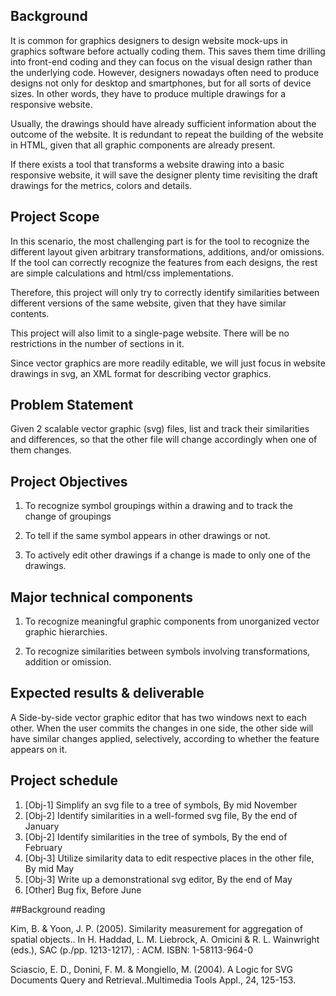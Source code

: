 ## Background

It is common for graphics designers to design website mock-ups in graphics software before actually coding them. This saves them time drilling into front-end coding and they can focus on the visual design rather than the underlying code. However, designers nowadays often need to produce designs not only for desktop and smartphones, but for all sorts of device sizes. In other words, they have to produce multiple drawings for a responsive website.

Usually, the drawings should have already sufficient information about the outcome of the website. It is redundant to repeat the building of the website in HTML, given that all graphic components are already present. 

If there exists a tool that transforms a website drawing into a basic responsive website, it will save the designer plenty time revisiting the draft drawings for the metrics, colors and details. 

## Project Scope

In this scenario, the most challenging part is for the tool to recognize the different layout given arbitrary transformations, additions, and/or omissions. If the tool can correctly recognize the features from each designs, the rest are simple calculations and html/css implementations.

Therefore, this project will only try to correctly identify similarities between different versions of the same website, given that they have similar contents.

This project will also limit to a single-page website. There will be no restrictions in the number of sections in it.

Since vector graphics are more readily editable, we will just focus in website drawings in svg, an XML format for describing vector graphics.

## Problem Statement

Given 2 scalable vector graphic (svg) files, list and track their similarities and differences, so that the other file will change accordingly when one of them changes.

## Project Objectives

1. To recognize symbol groupings within a drawing and to track the change of groupings

2. To tell if the same symbol appears in other drawings or not.

3. To actively edit other drawings if a change is made to only one of the drawings.


## Major technical components

1. To recognize meaningful graphic components from unorganized vector graphic hierarchies.

2. To recognize similarities between symbols involving transformations, addition or omission.

## Expected results & deliverable

A Side-by-side vector graphic editor that has two windows next to each other. When the user commits the changes in one side, the other side will have similar changes applied, selectively, according to whether the feature appears on it.


## Project schedule

1. [Obj-1] Simplify an svg file to a tree of symbols, By mid November
1. [Obj-2] Identify similarities in a well-formed svg file, By the end of January
1. [Obj-2] Identify similarities in the tree of symbols, By the end of February
1. [Obj-3] Utilize similarity data to edit respective places in the other file, By mid May
1. [Obj-3] Write up a demonstrational svg editor, By the end of May
1. [Other] Bug fix, Before June


##Background reading

Kim, B. & Yoon, J. P. (2005). Similarity measurement for aggregation of spatial objects.. In H. Haddad, L. M. Liebrock, A. Omicini & R. L. Wainwright (eds.), SAC (p./pp. 1213-1217), : ACM. ISBN: 1-58113-964-0

Sciascio, E. D., Donini, F. M. & Mongiello, M. (2004). A Logic for SVG Documents Query and Retrieval..Multimedia Tools Appl., 24, 125-153. 
